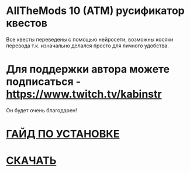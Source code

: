 # AllTheMods 10 (ATM) русификатор квестов

 Все квесты переведены с помощью нейросети, возможны косяки перевода т.к. изначально делался просто для личного удобства.

# Для поддержки автора можете подписаться - https://www.twitch.tv/kabinstr

 Он будет очень благодарен!

# [ГАЙД ПО УСТАНОВКЕ](https://github.com/KabiNSTR/AllTheMods-RUS-/releases/tag/rus)

# [СКАЧАТЬ](https://github.com/KabiNSTR/AllTheMods-RUS-/releases/download/rus/en_us.snbt)
